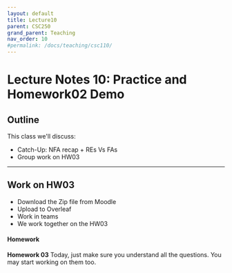 ```yaml
---
layout: default
title: Lecture10
parent: CSC250
grand_parent: Teaching
nav_order: 10
#permalink: /docs/teaching/csc110/
---  
```



Lecture Notes 10: Practice and Homework02 Demo
=============================================================

  

## Outline ##


This class we'll discuss:

* Catch-Up: NFA recap + REs Vs FAs
* Group work on HW03

<!-- * Demo on HW02 -->

 

* * *

Work on HW03
-------------------------------------

  * Download the Zip file from Moodle
  * Upload to Overleaf
  * Work in teams
  * We work together on the HW03

<!-- 
* * *

Demos for HW02
-------------------------------------

  * I will wshow a randomized order of Demos by team number
  * Each Team: Open your HW02 PDF in one computer
  * Choose who presents what BEFORE I show up
  * Each problem/person: 
     * Give a 10-20 second intro to the problem
     * Give a 30-to-60-second explanation of your answer

 -->
#### Homework


**Homework 03** Today, just make sure you understand all the questions. You may start working on them too.

  